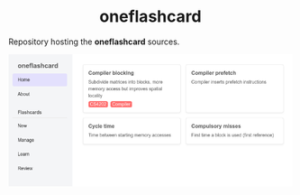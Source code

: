 <h1 align="center">oneflashcard</h1>

Repository hosting the **oneflashcard** sources.

![](./images/demo.png)
